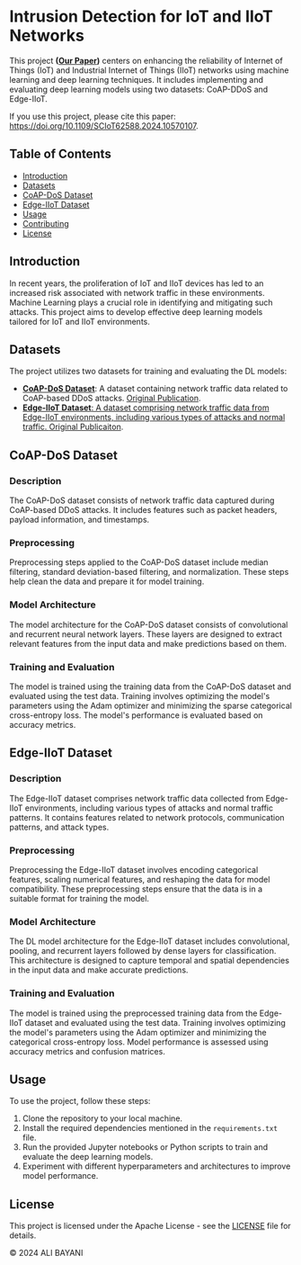 # Intrusion Detection for IoT and IIoT Networks

This project **(<a href="https://doi.org/10.1109/SCIoT62588.2024.10570107">Our Paper</a>)** centers on enhancing the reliability of Internet of Things (IoT) and Industrial Internet of Things (IIoT) networks using machine learning and deep learning techniques. It includes implementing and evaluating deep learning models using two datasets: CoAP-DDoS and Edge-IIoT.

If you use this project, please cite this paper: https://doi.org/10.1109/SCIoT62588.2024.10570107.

## Table of Contents

- [Introduction](#introduction)
- [Datasets](#datasets)
- [CoAP-DoS Dataset](#coap-dos-dataset)
- [Edge-IIoT Dataset](#edge-iiot-dataset)
- [Usage](#usage)
- [Contributing](#contributing)
- [License](#license)

## Introduction

In recent years, the proliferation of IoT and IIoT devices has led to an increased risk associated with network traffic in these environments. Machine Learning plays a crucial role in identifying and mitigating such attacks. This project aims to develop effective deep learning models tailored for IoT and IIoT environments.

## Datasets

The project utilizes two datasets for training and evaluating the DL models:

- **<a href="https://www.kaggle.com/datasets/jaredalanmathews/coapddos">CoAP-DoS Dataset</a>**: A dataset containing network traffic data related to CoAP-based DDoS attacks. <a href="https://ieeexplore.ieee.org/document/9845285">Original Publication</a>.
- **<a href="https://www.kaggle.com/datasets/mohamedamineferrag/edgeiiotset-cyber-security-dataset-of-iot-iiot">Edge-IIoT Dataset**: A dataset comprising network traffic data from Edge-IIoT environments, including various types of attacks and normal traffic. <a href="https://ieee-dataport.org/documents/edge-iiotset-new-comprehensive-realistic-cyber-security-dataset-iot-and-iiot-applications">Original Publicaiton</a>.

## CoAP-DoS Dataset

### Description

The CoAP-DoS dataset consists of network traffic data captured during CoAP-based DDoS attacks. It includes features such as packet headers, payload information, and timestamps.

### Preprocessing

Preprocessing steps applied to the CoAP-DoS dataset include median filtering, standard deviation-based filtering, and normalization. These steps help clean the data and prepare it for model training.

### Model Architecture

The model architecture for the CoAP-DoS dataset consists of convolutional and recurrent neural network layers. These layers are designed to extract relevant features from the input data and make predictions based on them.

### Training and Evaluation

The model is trained using the training data from the CoAP-DoS dataset and evaluated using the test data. Training involves optimizing the model's parameters using the Adam optimizer and minimizing the sparse categorical cross-entropy loss. The model's performance is evaluated based on accuracy metrics.

## Edge-IIoT Dataset

### Description

The Edge-IIoT dataset comprises network traffic data collected from Edge-IIoT environments, including various types of attacks and normal traffic patterns. It contains features related to network protocols, communication patterns, and attack types.

### Preprocessing

Preprocessing the Edge-IIoT dataset involves encoding categorical features, scaling numerical features, and reshaping the data for model compatibility. These preprocessing steps ensure that the data is in a suitable format for training the model.

### Model Architecture

The DL model architecture for the Edge-IIoT dataset includes convolutional, pooling, and recurrent layers followed by dense layers for classification. This architecture is designed to capture temporal and spatial dependencies in the input data and make accurate predictions.

### Training and Evaluation

The model is trained using the preprocessed training data from the Edge-IIoT dataset and evaluated using the test data. Training involves optimizing the model's parameters using the Adam optimizer and minimizing the categorical cross-entropy loss. Model performance is assessed using accuracy metrics and confusion matrices.

## Usage

To use the project, follow these steps:

1. Clone the repository to your local machine.
2. Install the required dependencies mentioned in the `requirements.txt` file.
3. Run the provided Jupyter notebooks or Python scripts to train and evaluate the deep learning models.
4. Experiment with different hyperparameters and architectures to improve model performance.

## License

This project is licensed under the Apache License - see the [LICENSE](LICENSE) file for details.

© 2024 ALI BAYANI

